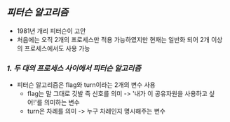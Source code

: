 ## ***피터슨 알고리즘***
- 1981년 개리 피터슨이 고안
- 처음에는 오직 2개의 프로세스만 적용 가능하였지만 현재는 일반화 되어 2개 이상의 프로세스에서도 사용 가능

### ***1. 두 대의 프로세스 사이에서 피터슨 알고리즘***
- 피터슨 알고리즘은 flag와 turn이라는 2개의 변수 사용
  - flag는 말 그대로 깃발 즉 신호를 의미 -> '내가 이 공유자원을 사용하고 싶어!'를 의미하는 변수
  - turn은 차례를 의미 -> 누구 차례인지 명시해주는 변수
